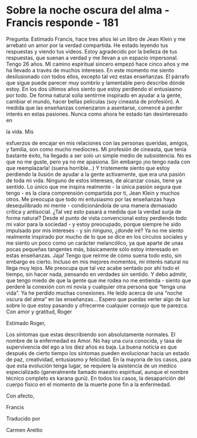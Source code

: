 # Sobre la noche oscura del alma - Francis responde - 181

Pregunta: Estimado Francis, hace tres años leí un libro de Jean Klein y me arrebató un amor por la verdad compartida. He estado leyendo tus respuestas y viendo tus videos. Estoy agradecido por la belleza de tus respuestas, que suenan a verdad y me llevan a un espacio impersonal. Tengo 26 años. Mi camino espiritual sincero empezó hace cinco años y me ha llevado a través de muchos intereses. En este momento me siento desilusionado con todos ellos, excepto tal vez estas enseñanzas. El párrafo que sigue puede parecer muy sombrío y lamentable pero describe dónde estoy. En los dos últimos años siento que estoy perdiendo el entusiasmo por todo. De forma natural solía sentirme inspirado en ayudar a la gente, cambiar el mundo, hacer bellas películas (soy cineasta de profesión). A medida que las enseñanzas comenzaron a asentarse, comencé a perder interés en estas pasiones. Nunca como ahora he estado tan desinteresado en 

la vida. Mis

esfuerzos de encajar en mis relaciones con las personas queridas, amigos, y familia, son como mucho mediocres. Mi profesión de cineasta, que tenía bastante éxito, ha llegado a ser solo un simple medio de subsistencia. No es que no me guste, pero ya no me apasiona. Sin embargo ¡no tengo nada con que reemplazarla! (suena horrible…) Y tristemente siento que estoy perdiendo la ilusión de ayudar a la gente activamente, que era una pasión de toda mi vida. Ninguno de estos intereses, de alcanzar cosas, tiene ya sentido. Lo único que me inspira realmente - la única pasión segura que tengo - es la clara comprensión compartida por ti, Jean Klein y muchos otros. Me preocupa que todo mi entusiasmo por las enseñanzas haya desequilibrado mi mente - condicionándola de una manera demasiado crítica y antisocial. ¿Tal vez esto pasará a medida que la verdad surja de forma natural? Desde el punto de vista convencional estoy perdiendo todo mi valor para la sociedad - y estoy preocupado, porque siempre he sido impulsado por mis intereses - y sin ninguno, ¿donde iré? Ya no me siento realmente inspirado por mucho de lo que se dice en los círculos sociales y me siento un poco como un carácter melancólico, ya que aparte de unas pocas pequeñas tangentes más, básicamente sólo estoy interesado en estas enseñanzas. Jaja! Tengo que reírme de cómo suena todo esto, sin embargo es cierto. Incluso en mis mejores momentos, mi interés natural no llega muy lejos. Me preocupa que tal vez acabe sentado por ahí todo el tiempo, sin hacer nada, pensando en verdades sin sentido. Y debo admitir, que tengo miedo de que la gente que me rodea no me entienda - siento que perderé la conexión con mi novia y cualquier otra persona que “tenga una vida”. Ya he perdido muchas conexiones. He leído acerca de una “noche oscura del alma” en las enseñanzas… Espero que puedas verter algo de luz sobre lo que estoy pasando y ofrecerme cualquier consejo que te parezca. Con amor y gratitud, Roger

Estimado Roger,

Los síntomas que estas describiendo son absolutamente normales. El nombre de la enfermedad es Amor. No hay una cura conocida, y tasa de supervivencia del ego a los diez años es baja. La buena noticia es que después de cierto tiempo los síntomas pueden evolucionar hacia un estado de paz, creatividad, entusiasmo y felicidad. En la mayoría de los casos, para que esta evolución tenga lugar, se requiere la asistencia de un médico especializado (generalmente llamado maestro espiritual, aunque el nombre técnico completo es karana gurú). En todos los casos, la desaparición del cuerpo físico en el momento de la muerte pone fin a la enfermedad.

Con afecto, 

Francis 

Traducido por 

Carmen Areitio

